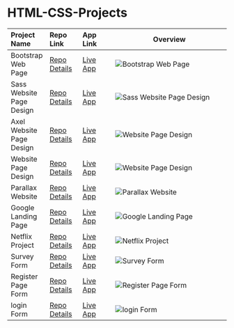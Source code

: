# HTML-CSS-Projects


<table class="table">  
  <thead>
    <tr>
      <th align="left" width="15%">Project Name</th>
      <th align="left" width="15%">Repo Link</th>
      <th align="left" width="15%">App Link</th>
      <th align="center">Overview</th>
    </tr>
  </thead>
  <tbody>
     <tr>
      <td>Bootstrap Web Page</td>
      <td><a href="https://github.com/axel-ac/Boostrap-Project" target="_blank">Repo Details</td>
      <td><a href="https://axel-ac.github.io/Boostrap-Project/" target="_blank">Live App</td>
      <td><img src="https://user-images.githubusercontent.com/102467587/219783358-be888a33-5332-45ef-bc40-5a6adeb73b8e.gif" alt="Bootstrap Web Page"></td>
    </tr>
    <tr>
      <td>Sass Website Page Design</td></td>
      <td><a href="https://github.com/axel-ac/Sass-project" target="_blank">Repo Details</td>
      <td><a href="https://axel-ac.github.io/Sass-project/" target="_blank">Live App</td>
      <td><img src="https://user-images.githubusercontent.com/102467587/219283604-7709569d-e7fa-4e46-8e3f-55b563f9d79c.gif" alt="Sass Website Page Design"></td>
       <tr>
      <td>Axel Website Page Design</td>
      <td><a href="https://github.com/axel-ac/axel-website-page-design" target="_blank">Repo Details</td>
      <td><a href="https://axel-website-page-design.netlify.app/" target="_blank">Live App</td>
      <td><img src="https://user-images.githubusercontent.com/102467587/228660201-07498f57-30a8-4534-a22c-d3322d980b51.gif" alt="Website Page Design"></td>
    </tr>
      <tr>
      <td>Website Page Design</td>
      <td><a href="https://github.com/axel-ac/website-page-design" target="_blank">Repo Details</td>
      <td><a href="https://website-page-design.netlify.app/" target="_blank">Live App</td>
      <td><img src="https://user-images.githubusercontent.com/102467587/217637230-129192d3-1213-4627-819f-e65dcfedefdf.gif" alt="Website Page Design"></td>
    </tr>
    <tr>
      <td>Parallax Website</td>
      <td><a href="https://github.com/axel-ac/parallax-website" target="_blank">Repo Details</td>
      <td><a href="https://axel-ac.github.io/parallax-website/" target="_blank">Live App</td>
      <td><img src="https://user-images.githubusercontent.com/102467587/216031113-8d40941a-bf95-4bd2-ab9f-37b2ec28aea3.gif" alt="Parallax Website"></td>
    </tr>
    <tr>
      <td>Google Landing Page</td>
      <td><a href="https://github.com/axel-ac/google-landing-page" target="_blank">Repo Details</td>
      <td><a href="https://axel-ac.github.io/google-landing-page/" target="_blank">Live App</td>
      <td><img src="https://user-images.githubusercontent.com/102467587/210113886-974f621f-7735-47f0-85db-4d4695f1e703.gif" alt="Google Landing Page"></td>
    </tr>
    <tr>
      <td>Netflix Project</td>
      <td><a href="https://github.com/axel-ac/netflix-project" target="_blank">Repo Details</td>
      <td><a href="https://axel-ac.github.io/netflix-project/" target="_blank">Live App</td>
      <td><img src="https://user-images.githubusercontent.com/102467587/209706463-7e130725-89ad-42c2-8817-9a947d12a215.gif" alt="Netflix Project"></td>
    </tr>
    <tr>
      <td>Survey Form</td>
      <td><a href="https://github.com/axel-ac/survey-form" target="_blank">Repo Details</td>
      <td><a href="https://html-css-survey-form.netlify.app/" target="_blank">Live App</td>
      <td><img src="https://user-images.githubusercontent.com/102467587/227841539-87bce5d6-fdd6-4938-be5d-7a70b442e020.gif" alt="Survey Form"></td>
    </tr>
    <tr>
      <td>Register Page Form</td>
      <td><a href="https://github.com/axel-ac/register-page-form" target="_blank">Repo Details</td>
      <td><a href="https://axel-ac.github.io/register-page-form/" target="_blank">Live App</td>
      <td><img src="https://user-images.githubusercontent.com/102467587/209554664-c9f73601-0362-43b1-b2c9-c0f71e530917.gif" alt="Register Page Form"></td>
    </tr>
    <tr>
      <td>login Form</td>
      <td><a href="https://github.com/axel-ac/login-form" target="_blank">Repo Details</td>
      <td><a href="https://axel-ac.github.io/login-form/" target="_blank">Live App</td>
      <td><img src="https://user-images.githubusercontent.com/102467587/209473725-4c29c1c9-67b6-4a38-a605-677d20021a57.gif" alt="login Form"></td>
    </tr>
   </tbody>
</table>
